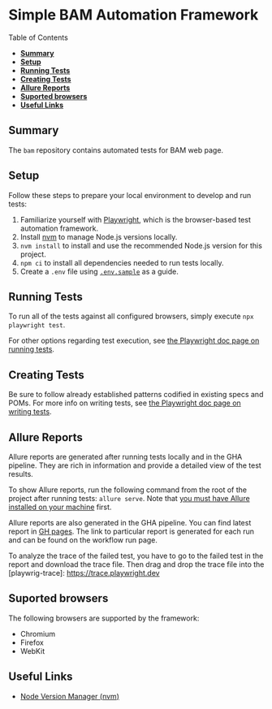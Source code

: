 # Simple BAM Automation Framework

Table of Contents

- **[Summary](#summary)**
- **[Setup](#setup)**
- **[Running Tests](#Running-Tests)**
- **[Creating Tests](#Creating-Tests)**
- **[Allure Reports](#Allure-Reports)**
- **[Suported browsers](#Suported-browsers)**
- **[Useful Links](#Useful-Links)**

## Summary

The `bam` repository contains automated tests for BAM web page.

## Setup

Follow these steps to prepare your local environment to develop and run tests:

1. Familiarize yourself with [Playwright][playwright], which is the browser-based test automation framework.
2. Install [nvm][nvm] to manage Node.js versions locally.
3. `nvm install` to install and use the recommended Node.js version for this project.
4. `npm ci` to install all dependencies needed to run tests locally.
5. Create a `.env` file using [`.env.sample`](.env.sample) as a guide.

## Running Tests

To run all of the tests against all configured browsers, simply execute `npx playwright test`.

For other options regarding test execution, see [the Playwright doc page on running tests][playwright-run-tests].

## Creating Tests

Be sure to follow already established patterns codified in existing specs and POMs.
For more info on writing tests, see [the Playwright doc page on writing tests][playwright-write-tests].

## Allure Reports

Allure reports are generated after running tests locally and in the GHA pipeline. They are rich in information and provide a detailed view of the test results.

To show Allure reports, run the following command from the root of the project after running tests:
`allure serve`. Note that [you must have Allure installed on your machine][allure-install] first.

Allure reports are also generated in the GHA pipeline. You can find latest report in [GH pages](https://smadalins.github.io/bam). The link to particular report is generated for each run and can be found on the workflow run page.


To analyze the trace of the failed test, you have to go to the failed test in the report and download the trace file. Then drag and drop the trace file into the [playwrig-trace]: https://trace.playwright.dev

## Suported browsers
The following browsers are supported by the framework:
- Chromium
- Firefox
- WebKit

## Useful Links

- [Node Version Manager (nvm)][nvm]

[allure-install]: https://allurereport.org/docs/install/
[playwright]: https://playwright.dev/docs/next/intro
[playwright-run-tests]: https://playwright.dev/docs/next/running-tests
[playwright-write-tests]: https://playwright.dev/docs/next/writing-tests
[allure-playwright]: https://allurereport.org/docs/playwright/
[nvm]: https://github.com/nvm-sh/nvm
